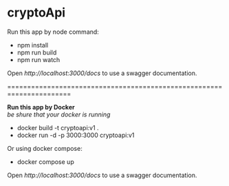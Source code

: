 # cryptoApi

Run this app by node command:

<ul>
  <li>npm install</li>
  <li>npm run build</li>
  <li>npm run watch</li>
</ul>

Open <i>http://localhost:3000/docs</i> to use a swagger documentation.

======================================================================


<strong>Run this app by Docker</strong> <br />
<i>be shure that your docker is running</i>

<ul>
  <li>docker build -t cryptoapi:v1 .</li>
  <li>docker run -d -p 3000:3000 cryptoapi:v1 </li>
</ul>

Or using docker compose:
<ul>
  <li>docker compose up</li>
</ul>


Open <i>http://localhost:3000/docs</i> to use a swagger documentation.

